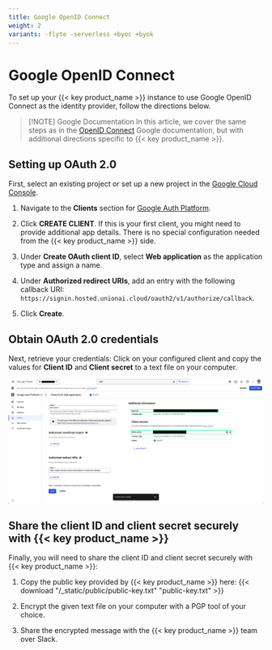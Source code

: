 ```yaml
---
title: Google OpenID Connect
weight: 2
variants: -flyte -serverless +byoc +byok
---
```


# Google OpenID Connect

To set up your {{< key product_name >}} instance to use Google OpenID Connect as the identity provider, follow the directions below.

> [!NOTE] Google Documentation
> In this article, we cover the same steps as in the
> [OpenID Connect](https://developers.google.com/identity/openid-connect/openid-connect) Google documentation,
> but with additional directions specific to {{< key product_name >}}.

## Setting up OAuth 2.0

First, select an existing project or set up a new project in the
[Google Cloud Console](https://console.cloud.google.com).

1. Navigate to the **Clients** section for [Google Auth Platform](https://console.cloud.google.com/auth/).

2. Click **CREATE CLIENT**. If this is your first client, you might need to provide additional app details. There is no special configuration needed from the {{< key product_name >}} side.

3. Under **Create OAuth client ID**, select **Web application** as the application type and assign a name.

4. Under **Authorized redirect URIs**, add an entry with the following callback URI:
   `https://signin.hosted.unionai.cloud/oauth2/v1/authorize/callback`.

5. Click **Create**.

## Obtain OAuth 2.0 credentials

Next, retrieve your credentials: Click on your configured client and copy the values for **Client ID** and **Client secret** to a text file on your computer.

![OAuth 2.0 credentials](../../_static/images/user-guide/data-plane-setup/single-sign-on-setup/google-oidc/oauth-credentials.png)

## Share the client ID and client secret securely with {{< key product_name >}}

Finally, you will need to share the client ID and client secret securely with {{< key product_name >}}:

1. Copy the public key provided by {{< key product_name >}} here:
   {{< download "/_static/public/public-key.txt" "public-key.txt" >}}

2. Encrypt the given text file on your computer with a PGP tool of your choice.

3. Share the encrypted message with the {{< key product_name >}} team over Slack.
